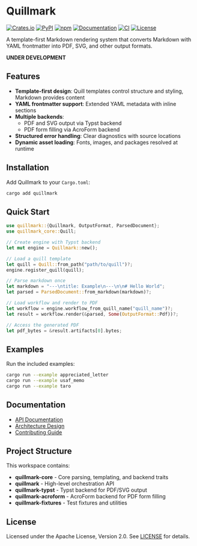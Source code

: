 # Quillmark

[![Crates.io](https://img.shields.io/crates/v/quillmark.svg)](https://crates.io/crates/quillmark)
[![PyPI](https://img.shields.io/pypi/v/quillmark.svg?color=3776AB)](https://pypi.org/project/quillmark/)
[![npm](https://img.shields.io/npm/v/@quillmark-test/wasm.svg?color=CB3837)](https://www.npmjs.com/package/@quillmark-test/wasm)
[![Documentation](https://docs.rs/quillmark/badge.svg)](https://docs.rs/quillmark)
[![CI](https://github.com/nibsbin/quillmark/workflows/CI/badge.svg)](https://github.com/nibsbin/quillmark/actions/workflows/ci.yml)
[![License](https://img.shields.io/badge/license-Apache--2.0-lightgray.svg)](LICENSE)

A template-first Markdown rendering system that converts Markdown with YAML frontmatter into PDF, SVG, and other output formats.

**UNDER DEVELOPMENT**

## Features

- **Template-first design**: Quill templates control structure and styling, Markdown provides content
- **YAML frontmatter support**: Extended YAML metadata with inline sections
- **Multiple backends**: 
  - PDF and SVG output via Typst backend
  - PDF form filling via AcroForm backend
- **Structured error handling**: Clear diagnostics with source locations
- **Dynamic asset loading**: Fonts, images, and packages resolved at runtime

## Installation

Add Quillmark to your `Cargo.toml`:

```bash
cargo add quillmark
```

## Quick Start

```rust
use quillmark::{Quillmark, OutputFormat, ParsedDocument};
use quillmark_core::Quill;

// Create engine with Typst backend
let mut engine = Quillmark::new();

// Load a quill template
let quill = Quill::from_path("path/to/quill")?;
engine.register_quill(quill);

// Parse markdown once
let markdown = "---\ntitle: Example\n---\n\n# Hello World";
let parsed = ParsedDocument::from_markdown(markdown)?;

// Load workflow and render to PDF
let workflow = engine.workflow_from_quill_name("quill_name")?;
let result = workflow.render(&parsed, Some(OutputFormat::Pdf))?;

// Access the generated PDF
let pdf_bytes = &result.artifacts[0].bytes;
```

## Examples

Run the included examples:

```bash
cargo run --example appreciated_letter
cargo run --example usaf_memo
cargo run --example taro
```

## Documentation

- [API Documentation](https://docs.rs/quillmark)
- [Architecture Design](designs/ARCHITECTURE.md)
- [Contributing Guide](CONTRIBUTING.md)

## Project Structure

This workspace contains:

- **quillmark-core** - Core parsing, templating, and backend traits
- **quillmark** - High-level orchestration API
- **quillmark-typst** - Typst backend for PDF/SVG output
- **quillmark-acroform** - AcroForm backend for PDF form filling
- **quillmark-fixtures** - Test fixtures and utilities

## License

Licensed under the Apache License, Version 2.0. See [LICENSE](LICENSE) for details.
